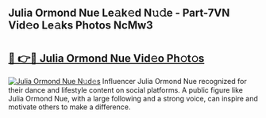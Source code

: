 ## Julia Ormond Nue Le𝚊k𝚎d N𝚞𝚍e - Part-7VN Vid𝚎o Le𝚊ks Photos NcMw3

# <h2><a href="http://fb6n1f2.evod.top/?m=Julia+Ormond+Nue">🔗 👉🔴 Julia Ormond Nue Vid𝚎o Ph𝚘t𝚘s</a></h2>

[![Julia Ormond Nue N𝚞d𝚎s](https://i.imgur.com/8V9OHl7.gif)](http://fb6n1f2.evod.top/?m=Julia+Ormond+Nue)
Influencer Julia Ormond Nue recognized for their dance and lifestyle content on social platforms. A public figure like Julia Ormond Nue, with a large following and a strong voice, can inspire and motivate others to make a difference. 
